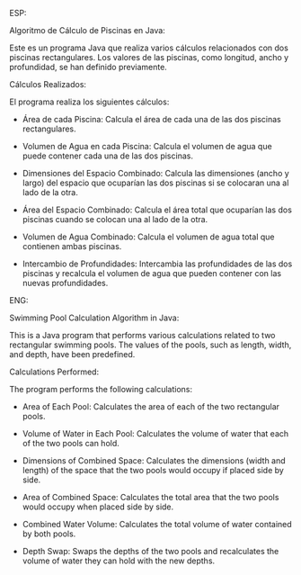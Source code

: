 ESP:

Algoritmo de Cálculo de Piscinas en Java:

Este es un programa Java que realiza varios cálculos relacionados con dos piscinas rectangulares. Los valores de las piscinas, como longitud, ancho y profundidad, se han definido previamente.

Cálculos Realizados:

El programa realiza los siguientes cálculos:

- Área de cada Piscina: Calcula el área de cada una de las dos piscinas rectangulares.

- Volumen de Agua en cada Piscina: Calcula el volumen de agua que puede contener cada una de las dos piscinas.

- Dimensiones del Espacio Combinado: Calcula las dimensiones (ancho y largo) del espacio que ocuparían las dos piscinas si se colocaran una al lado de la otra.

- Área del Espacio Combinado: Calcula el área total que ocuparían las dos piscinas cuando se colocan una al lado de la otra.

- Volumen de Agua Combinado: Calcula el volumen de agua total que contienen ambas piscinas.

- Intercambio de Profundidades: Intercambia las profundidades de las dos piscinas y recalcula el volumen de agua que pueden contener con las nuevas profundidades.



ENG:

Swimming Pool Calculation Algorithm in Java:

This is a Java program that performs various calculations related to two rectangular swimming pools. The values of the pools, such as length, width, and depth, have been predefined.

Calculations Performed:

The program performs the following calculations:

- Area of Each Pool: Calculates the area of each of the two rectangular pools.

- Volume of Water in Each Pool: Calculates the volume of water that each of the two pools can hold.

- Dimensions of Combined Space: Calculates the dimensions (width and length) of the space that the two pools would occupy if placed side by side.

- Area of Combined Space: Calculates the total area that the two pools would occupy when placed side by side.

- Combined Water Volume: Calculates the total volume of water contained by both pools.

- Depth Swap: Swaps the depths of the two pools and recalculates the volume of water they can hold with the new depths.
